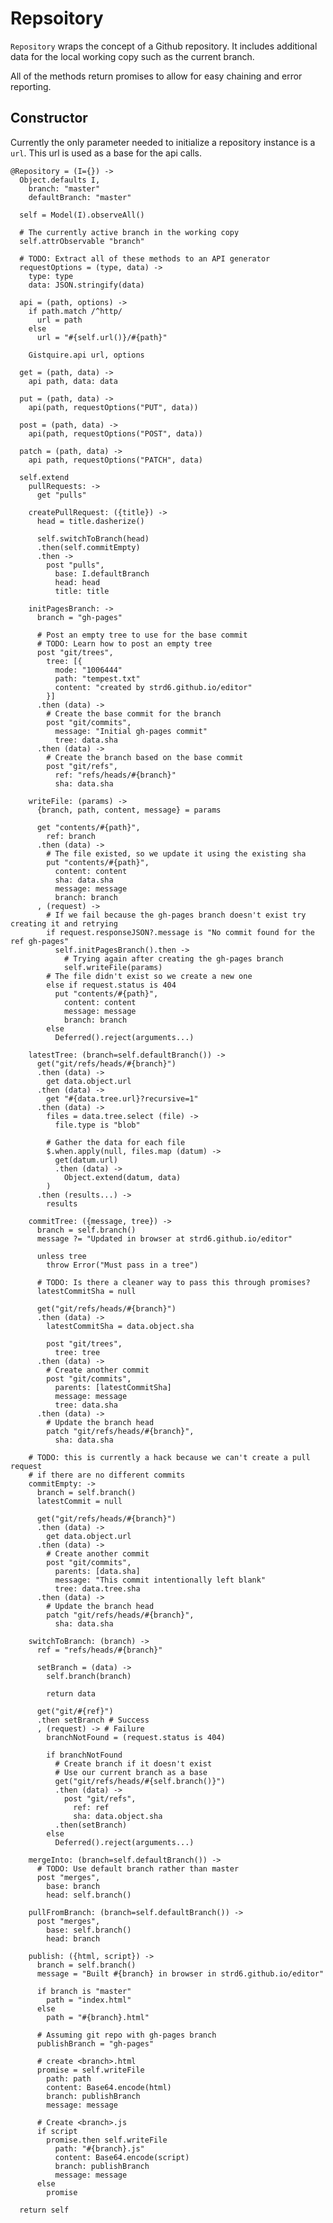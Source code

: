 Repsoitory
==========

`Repository` wraps the concept of a Github repository. It includes additional 
data for the local working copy such as the current branch.

All of the methods return promises to allow for easy chaining and error
reporting.

Constructor
-----------

Currently the only parameter needed to initialize a repository instance is a
`url`. This url is used as a base for the api calls.

    @Repository = (I={}) ->
      Object.defaults I,
        branch: "master"
        defaultBranch: "master"
    
      self = Model(I).observeAll()
      
      # The currently active branch in the working copy
      self.attrObservable "branch"
      
      # TODO: Extract all of these methods to an API generator
      requestOptions = (type, data) ->
        type: type
        data: JSON.stringify(data)
    
      api = (path, options) ->
        if path.match /^http/
          url = path
        else
          url = "#{self.url()}/#{path}"
              
        Gistquire.api url, options
    
      get = (path, data) ->
        api path, data: data
    
      put = (path, data) ->
        api(path, requestOptions("PUT", data))
        
      post = (path, data) ->
        api(path, requestOptions("POST", data))
        
      patch = (path, data) ->
        api path, requestOptions("PATCH", data)
    
      self.extend
        pullRequests: ->
          get "pulls"
    
        createPullRequest: ({title}) ->
          head = title.dasherize()
    
          self.switchToBranch(head)
          .then(self.commitEmpty)
          .then ->
            post "pulls",
              base: I.defaultBranch
              head: head
              title: title
    
        initPagesBranch: ->
          branch = "gh-pages"
        
          # Post an empty tree to use for the base commit
          # TODO: Learn how to post an empty tree
          post "git/trees",
            tree: [{
              mode: "1006444"
              path: "tempest.txt"
              content: "created by strd6.github.io/editor"
            }]
          .then (data) ->
            # Create the base commit for the branch
            post "git/commits",
              message: "Initial gh-pages commit"
              tree: data.sha
          .then (data) ->
            # Create the branch based on the base commit
            post "git/refs",
              ref: "refs/heads/#{branch}"
              sha: data.sha
          
        writeFile: (params) ->
          {branch, path, content, message} = params
    
          get "contents/#{path}",
            ref: branch
          .then (data) ->
            # The file existed, so we update it using the existing sha
            put "contents/#{path}",
              content: content
              sha: data.sha
              message: message
              branch: branch
          , (request) ->
            # If we fail because the gh-pages branch doesn't exist try creating it and retrying
            if request.responseJSON?.message is "No commit found for the ref gh-pages"
              self.initPagesBranch().then ->
                # Trying again after creating the gh-pages branch
                self.writeFile(params)
            # The file didn't exist so we create a new one
            else if request.status is 404
              put "contents/#{path}",
                content: content
                message: message
                branch: branch
            else
              Deferred().reject(arguments...)
    
        latestTree: (branch=self.defaultBranch()) ->
          get("git/refs/heads/#{branch}")
          .then (data) ->
            get data.object.url
          .then (data) ->
            get "#{data.tree.url}?recursive=1"
          .then (data) ->
            files = data.tree.select (file) ->
              file.type is "blob"
      
            # Gather the data for each file
            $.when.apply(null, files.map (datum) ->
              get(datum.url)
              .then (data) ->
                Object.extend(datum, data)
            )
          .then (results...) -> 
            results
    
        commitTree: ({message, tree}) ->
          branch = self.branch()
          message ?= "Updated in browser at strd6.github.io/editor"
          
          unless tree
            throw Error("Must pass in a tree")
            
          # TODO: Is there a cleaner way to pass this through promises?
          latestCommitSha = null
    
          get("git/refs/heads/#{branch}")
          .then (data) ->
            latestCommitSha = data.object.sha
            
            post "git/trees",
              tree: tree
          .then (data) ->
            # Create another commit
            post "git/commits",
              parents: [latestCommitSha]
              message: message
              tree: data.sha
          .then (data) ->
            # Update the branch head
            patch "git/refs/heads/#{branch}",
              sha: data.sha
        
        # TODO: this is currently a hack because we can't create a pull request
        # if there are no different commits
        commitEmpty: ->
          branch = self.branch()
          latestCommit = null
          
          get("git/refs/heads/#{branch}")
          .then (data) ->
            get data.object.url
          .then (data) ->
            # Create another commit
            post "git/commits",
              parents: [data.sha]
              message: "This commit intentionally left blank"
              tree: data.tree.sha
          .then (data) ->
            # Update the branch head
            patch "git/refs/heads/#{branch}",
              sha: data.sha
    
        switchToBranch: (branch) ->
          ref = "refs/heads/#{branch}"
          
          setBranch = (data) ->
            self.branch(branch)
            
            return data
    
          get("git/#{ref}")
          .then setBranch # Success
          , (request) -> # Failure
            branchNotFound = (request.status is 404)
    
            if branchNotFound
              # Create branch if it doesn't exist
              # Use our current branch as a base
              get("git/refs/heads/#{self.branch()}")
              .then (data) ->
                post "git/refs",
                  ref: ref
                  sha: data.object.sha
              .then(setBranch)
            else
              Deferred().reject(arguments...)
    
        mergeInto: (branch=self.defaultBranch()) ->
          # TODO: Use default branch rather than master
          post "merges",
            base: branch
            head: self.branch()
            
        pullFromBranch: (branch=self.defaultBranch()) ->
          post "merges",
            base: self.branch()
            head: branch
    
        publish: ({html, script}) ->
          branch = self.branch()
          message = "Built #{branch} in browser in strd6.github.io/editor"
    
          if branch is "master"
            path = "index.html"
          else
            path = "#{branch}.html"
    
          # Assuming git repo with gh-pages branch
          publishBranch = "gh-pages"
    
          # create <branch>.html
          promise = self.writeFile
            path: path
            content: Base64.encode(html)
            branch: publishBranch
            message: message
    
          # Create <branch>.js
          if script
            promise.then self.writeFile
              path: "#{branch}.js"
              content: Base64.encode(script)
              branch: publishBranch
              message: message
          else
            promise
    
      return self
